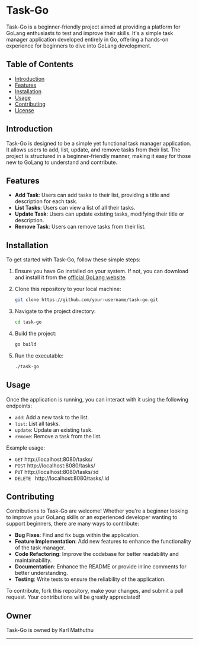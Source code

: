 # Task-Go

Task-Go is a beginner-friendly project aimed at providing a platform for GoLang enthusiasts to test and improve their skills. It's a simple task manager application developed entirely in Go, offering a hands-on experience for beginners to dive into GoLang development.

## Table of Contents

- [Introduction](#introduction)
- [Features](#features)
- [Installation](#installation)
- [Usage](#usage)
- [Contributing](#contributing)
- [License](#license)

## Introduction

Task-Go is designed to be a simple yet functional task manager application. It allows users to add, list, update, and remove tasks from their list. The project is structured in a beginner-friendly manner, making it easy for those new to GoLang to understand and contribute.

## Features

- **Add Task**: Users can add tasks to their list, providing a title and description for each task.
- **List Tasks**: Users can view a list of all their tasks.
- **Update Task**: Users can update existing tasks, modifying their title or description.
- **Remove Task**: Users can remove tasks from their list.

## Installation

To get started with Task-Go, follow these simple steps:

1. Ensure you have Go installed on your system. If not, you can download and install it from the [official GoLang website](https://golang.org/).
2. Clone this repository to your local machine:

    ```bash
    git clone https://github.com/your-username/task-go.git
    ```

3. Navigate to the project directory:

    ```bash
    cd task-go
    ```

4. Build the project:

    ```bash
    go build
    ```

5. Run the executable:

    ```bash
    ./task-go
    ```

## Usage

Once the application is running, you can interact with it using the following endpoints:

- `add`: Add a new task to the list.
- `list`: List all tasks.
- `update`: Update an existing task.
- `remove`: Remove a task from the list.

Example usage:

- `GET` http://localhost:8080/tasks/
- `POST` http://localhost:8080/tasks/
- `PUT` http://localhost:8080/tasks/:id
- `DELETE ` http://localhost:8080/tasks/:id

## Contributing

Contributions to Task-Go are welcome! Whether you're a beginner looking to improve your GoLang skills or an experienced developer wanting to support beginners, there are many ways to contribute:

- **Bug Fixes**: Find and fix bugs within the application.
- **Feature Implementation**: Add new features to enhance the functionality of the task manager.
- **Code Refactoring**: Improve the codebase for better readability and maintainability.
- **Documentation**: Enhance the README or provide inline comments for better understanding.
- **Testing**: Write tests to ensure the reliability of the application.

To contribute, fork this repository, make your changes, and submit a pull request. Your contributions will be greatly appreciated!

## Owner

Task-Go is owned by Karl Mathuthu

---